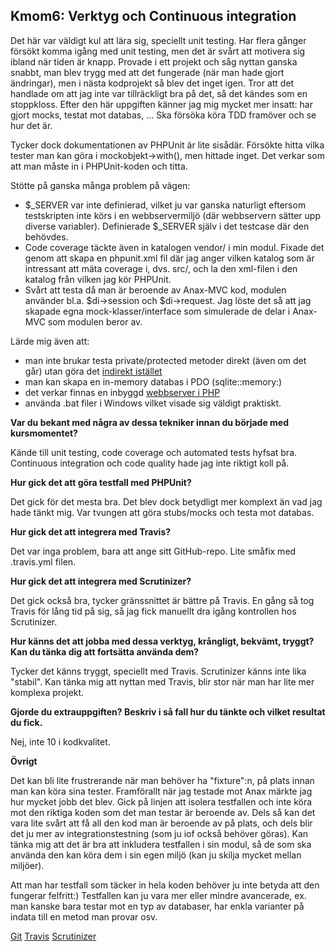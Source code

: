 Kmom6: Verktyg och Continuous integration
-----------------------------------------

Det här var väldigt kul att lära sig, speciellt unit testing. Har flera gånger försökt komma igång med unit testing, men det är svårt att motivera sig ibland när tiden är knapp. Provade i ett projekt och såg nyttan ganska snabbt, man blev trygg med att det fungerade (när man hade gjort ändringar), men i nästa kodprojekt så blev det inget igen. Tror att det handlade om att jag inte var tillräckligt bra på det, så det kändes som en stoppkloss. Efter den här uppgiften känner jag mig mycket mer insatt: har gjort mocks, testat mot databas, ... Ska försöka köra TDD framöver och se hur det är.

Tycker dock dokumentationen av PHPUnit är lite sisådär. Försökte hitta vilka tester man kan göra i mockobjekt->with(<test>), men hittade inget. Det verkar som att man måste in i PHPUnit-koden och titta.

Stötte på ganska många problem på vägen:

* $_SERVER var inte definierad, vilket ju var ganska naturligt eftersom testskripten inte körs i en webbservermiljö (där webbservern sätter upp diverse variabler). Definierade $_SERVER själv i det testcase där den behövdes.
* Code coverage täckte även in katalogen vendor/ i min modul. Fixade det genom att skapa en phpunit.xml fil där jag anger vilken katalog som är intressant att mäta coverage i, dvs. src/, och la den xml-filen i den katalog från vilken jag kör PHPUnit.
* Svårt att testa då man är beroende av Anax-MVC kod, modulen använder bl.a. $di->session och $di->request. Jag löste det så att jag skapade egna mock-klasser/interface som simulerade de delar i Anax-MVC som modulen beror av.

Lärde mig även att:

* man inte brukar testa private/protected metoder direkt (även om det går) utan göra det [indirekt istället](http://stackoverflow.com/questions/249664/best-practices-to-test-protected-methods-with-phpunit)
* man kan skapa en in-memory databas i PDO (sqlite::memory:)
* det verkar finnas en inbyggd [webbserver i PHP](http://php.net/manual/en/features.commandline.webserver.php)
* använda .bat filer i Windows vilket visade sig väldigt praktiskt.

**Var du bekant med några av dessa tekniker innan du började med kursmomentet?**

Kände till unit testing, code coverage och automated tests hyfsat bra. Continuous integration och code quality hade jag inte riktigt koll på.

**Hur gick det att göra testfall med PHPUnit?**

Det gick för det mesta bra. Det blev dock betydligt mer komplext än vad jag hade tänkt mig. Var tvungen att göra stubs/mocks och testa mot databas.

**Hur gick det att integrera med Travis?**

Det var inga problem, bara att ange sitt GitHub-repo. Lite småfix med .travis.yml filen.

**Hur gick det att integrera med Scrutinizer?**

Det gick också bra, tycker gränssnittet är bättre på Travis. En gång så tog Travis för lång tid på sig, så jag fick manuellt dra igång kontrollen hos Scrutinizer.

**Hur känns det att jobba med dessa verktyg, krångligt, bekvämt, tryggt? Kan du tänka dig att fortsätta använda dem?**

Tycker det känns tryggt, speciellt med Travis. Scrutinizer känns inte lika "stabil". Kan tänka mig att nyttan med Travis, blir stor när man har lite mer komplexa projekt.

**Gjorde du extrauppgiften? Beskriv i så fall hur du tänkte och vilket resultat du fick.**

Nej, inte 10 i kodkvalitet.

**Övrigt**

Det kan bli lite frustrerande när man behöver ha "fixture":n, på plats innan man kan köra sina tester. Framförallt när jag testade mot Anax märkte jag hur mycket jobb det blev. Gick på linjen att isolera testfallen och inte köra mot den riktiga koden som det man testar är beroende av. Dels så kan det vara lite svårt att få all den kod man är beroende av på plats, och dels blir det ju mer av integrationstestning (som ju iof också behöver göras). Kan tänka mig att det är bra att inkludera testfallen i sin modul, så de som ska använda den kan köra dem i sin egen miljö (kan ju skilja mycket mellan miljöer).

Att man har testfall som täcker in hela koden behöver ju inte betyda att den fungerar felfritt:) Testfallen kan ju vara mer eller mindre avancerade, ex. man kanske bara testar mot en typ av databaser, har enkla varianter på indata till en metod man provar osv.

[Git](https://github.com/Kajja/requestrecorder)
[Travis](https://travis-ci.org/Kajja/requestrecorder)
[Scrutinizer](https://scrutinizer-ci.com/g/Kajja/requestrecorder/)